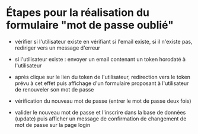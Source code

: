 # Étapes pour la réalisation du formulaire "mot de passe oublié"


- vérifier si l'utilisateur existe en vérifiant si l'email existe, si il n'existe pas, rediriger vers un message d'erreur

- si l'utilisateur existe : envoyer un email contenant un token horodaté à l'utilisateur

- après clique sur le lien du token de l'utilisateur, redirection vers le token prévu à cet effet puis affichage d'un formulaire proposant à l'utilisateur de renouveler son mot de passe

- vérification du nouveau mot de passe (entrer le mot de passe deux fois)

- valider le nouveau mot de passe et l'inscrire dans la base de données (update) puis afficher un message de confirmation de changement de mot de passe sur la page login 
